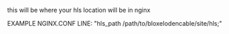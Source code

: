 this will be where your hls location will be in nginx

EXAMPLE NGINX.CONF LINE:
"hls_path /path/to/bloxelodencable/site/hls;"